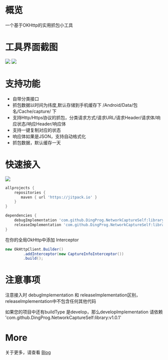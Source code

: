 # 概览
一个基于OKHttp的实用抓包小工具

# 工具界面截图
![](https://github.com/DingProg/NetworkCaptureSelf/blob/master/screen/lanuch.png)
![](https://github.com/DingProg/NetworkCaptureSelf/blob/master/screen/main.png)


# 支持功能

- 自带分类接口
- 抓包数据以时间为纬度,默认存储到手机缓存下 /Android/Data/包名/Cache/capture/ 下
- 支持Http/Https协议的抓包，分类请求方式/请求URL/请求Header/请求体/响应状态/响应Header/响应体
- 支持一键复制对应的状态
- 响应体如果是JSON，支持自动格式化
- 抓包数据，默认缓存一天


# 快速接入
[![](https://jitpack.io/v/DingProg/NetworkCaptureSelf.svg)](https://jitpack.io/#DingProg/NetworkCaptureSelf)

```gradle
allprojects {
	repositories {
	   maven { url 'https://jitpack.io' }
	}
}

dependencies {
    debugImplementation 'com.github.DingProg.NetworkCaptureSelf:library:v1.0.1'
    releaseImplementation 'com.github.DingProg.NetworkCaptureSelf:library_no_op:v1.0.1'
}
```

在你的全局OkHttp中添加 Interceptor
```java
new OkHttpClient.Builder()
        .addInterceptor(new CaptureInfoInterceptor())
        .build();
```

# 注意事项
注意接入时  debugImplementation 和 releaseImplementation区别，releaseImplementation中不包含任何其他代码

如果您的项目中还有buildType 是develop，那么developImplementation
请依赖 'com.github.DingProg.NetworkCaptureSelf:library:v1.0.1'

# More
关于更多，请查看 [Blog](https://blog.csdn.net/dingdegao/article/details/103351590)